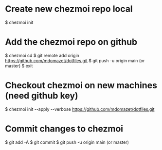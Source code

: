 # Create new chezmoi repo local
$ chezmoi init

# Add the chezmoi repo on github
$ chezmoi cd
$ git remote add origin https://github.com/mdomazet/dotfiles.git
$ git push -u origin main (or master)
$ exit

# Checkout chezmoi on new machines (need github key)
$ chezmoi init --apply --verbose https://github.com/mdomazet/dotfiles.git

# Commit changes to chezmoi
$ git add -A
$ git commit
$ git push -u origin main (or master)


